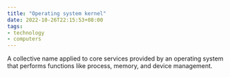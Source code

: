 ```yaml
---
title: "Operating system kernel"
date: 2022-10-26T22:15:53+08:00
tags:
- technology
- computers
---
```


A collective name applied to core services provided by an operating system that performs functions like process, memory, and device management.